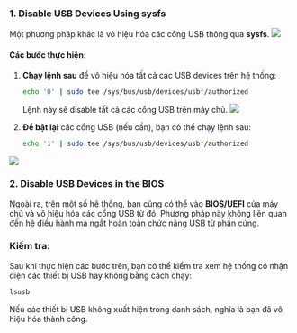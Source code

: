 ### 1. **Disable USB Devices Using sysfs**
Một phương pháp khác là vô hiệu hóa các cổng USB thông qua **sysfs**.
![](https://img001.prntscr.com/file/img001/Hqa6wfP8SyeVom-_faHkzQ.png)
#### Các bước thực hiện:

1. **Chạy lệnh sau** để vô hiệu hóa tất cả các USB devices trên hệ thống:
   ```bash
   echo '0' | sudo tee /sys/bus/usb/devices/usb*/authorized
   ```

   Lệnh này sẽ disable tất cả các cổng USB trên máy chủ.
![](	https://img001.prntscr.com/file/img001/GnsqgG6tTA69KvrAZHTiCg.png)
2. **Để bật lại** các cổng USB (nếu cần), bạn có thể chạy lệnh sau:
   ```bash
   echo '1' | sudo tee /sys/bus/usb/devices/usb*/authorized
   ```
![](https://img001.prntscr.com/file/img001/G5dv1wTMTLSTr_LyeTRBfQ.png)
### 2. **Disable USB Devices in the BIOS**
Ngoài ra, trên một số hệ thống, bạn cũng có thể vào **BIOS/UEFI** của máy chủ và vô hiệu hóa các cổng USB từ đó. Phương pháp này không liên quan đến hệ điều hành mà ngắt hoàn toàn chức năng USB từ phần cứng.

### Kiểm tra:
Sau khi thực hiện các bước trên, bạn có thể kiểm tra xem hệ thống có nhận diện các thiết bị USB hay không bằng cách chạy:
```bash
lsusb
```

Nếu các thiết bị USB không xuất hiện trong danh sách, nghĩa là bạn đã vô hiệu hóa thành công.
